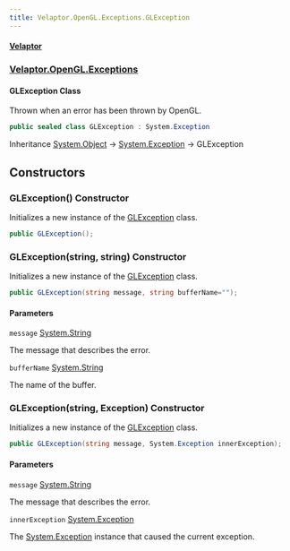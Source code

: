 ```yaml
---
title: Velaptor.OpenGL.Exceptions.GLException
---
```


#### [Velaptor](Namespaces.md 'Velaptor Namespaces')
### [Velaptor.OpenGL.Exceptions](Velaptor.OpenGL.Exceptions.md 'Velaptor.OpenGL.Exceptions')

#### GLException Class

Thrown when an error has been thrown by OpenGL.

```csharp
public sealed class GLException : System.Exception
```

Inheritance [System.Object](https://docs.microsoft.com/en-us/dotnet/api/System.Object 'System.Object') → [System.Exception](https://docs.microsoft.com/en-us/dotnet/api/System.Exception 'System.Exception') → GLException
## Constructors

<a name='Velaptor.OpenGL.Exceptions.GLException.GLException()'></a>

### GLException() Constructor

Initializes a new instance of the [GLException](Velaptor.OpenGL.Exceptions.GLException.md 'Velaptor.OpenGL.Exceptions.GLException') class.

```csharp
public GLException();
```

<a name='Velaptor.OpenGL.Exceptions.GLException.GLException(string,string)'></a>

### GLException(string, string) Constructor

Initializes a new instance of the [GLException](Velaptor.OpenGL.Exceptions.GLException.md 'Velaptor.OpenGL.Exceptions.GLException') class.

```csharp
public GLException(string message, string bufferName="");
```
#### Parameters

<a name='Velaptor.OpenGL.Exceptions.GLException.GLException(string,string).message'></a>

`message` [System.String](https://docs.microsoft.com/en-us/dotnet/api/System.String 'System.String')

The message that describes the error.

<a name='Velaptor.OpenGL.Exceptions.GLException.GLException(string,string).bufferName'></a>

`bufferName` [System.String](https://docs.microsoft.com/en-us/dotnet/api/System.String 'System.String')

The name of the buffer.

<a name='Velaptor.OpenGL.Exceptions.GLException.GLException(string,System.Exception)'></a>

### GLException(string, Exception) Constructor

Initializes a new instance of the [GLException](Velaptor.OpenGL.Exceptions.GLException.md 'Velaptor.OpenGL.Exceptions.GLException') class.

```csharp
public GLException(string message, System.Exception innerException);
```
#### Parameters

<a name='Velaptor.OpenGL.Exceptions.GLException.GLException(string,System.Exception).message'></a>

`message` [System.String](https://docs.microsoft.com/en-us/dotnet/api/System.String 'System.String')

The message that describes the error.

<a name='Velaptor.OpenGL.Exceptions.GLException.GLException(string,System.Exception).innerException'></a>

`innerException` [System.Exception](https://docs.microsoft.com/en-us/dotnet/api/System.Exception 'System.Exception')

The [System.Exception](https://docs.microsoft.com/en-us/dotnet/api/System.Exception 'System.Exception') instance that caused the current exception.
